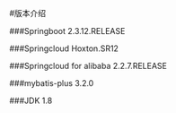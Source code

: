 #版本介绍

###Springboot 2.3.12.RELEASE
 
###Springcloud Hoxton.SR12
 
###Springcloud for alibaba 2.2.7.RELEASE
 
###mybatis-plus 3.2.0
 
###JDK 1.8